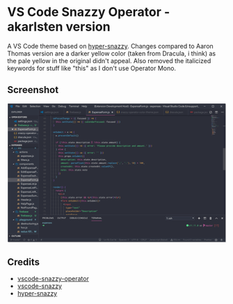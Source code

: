 # VS Code Snazzy Operator - akarlsten version

A VS Code theme based on [hyper-snazzy](https://github.com/sindresorhus/hyper-snazzy). Changes compared to Aaron Thomas version are a darker yellow color (taken from Dracula, i think) as the pale yellow in the original didn't appeal. Also removed the italicized keywords for stuff like "this" as I don't use Operator Mono.

## Screenshot

![snazzy-operator](https://github.com/akarlsten/adam-snazzy-vscode/raw/master/preview.png)

## Credits

- [vscode-snazzy-operator](https://github.com/aaronthomas/vscode-snazzy-operator)
- [vscode-snazzy](https://github.com/alexanderbast/vscode-snazzy)
- [hyper-snazzy](https://github.com/sindresorhus/hyper-snazzy)
